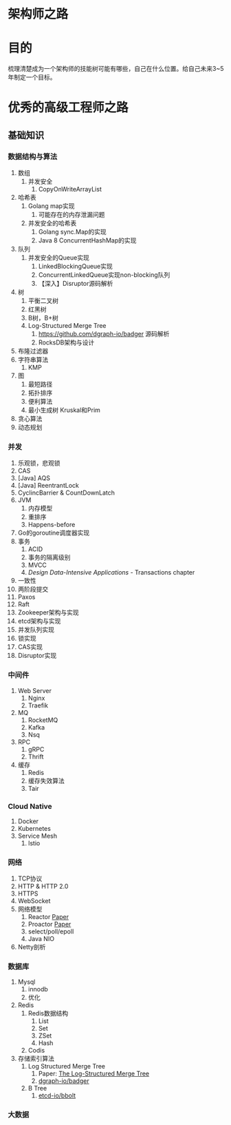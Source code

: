 # 架构师之路

# 目的

梳理清楚成为一个架构师的技能树可能有哪些，自己在什么位置。给自己未来3~5年制定一个目标。



# 优秀的高级工程师之路

## 基础知识

### 数据结构与算法

1. 数组
   1. 并发安全
      1. CopyOnWriteArrayList
2. 哈希表
   1. Golang map实现
      1. 可能存在的内存泄漏问题 
   2. 并发安全的哈希表
      1. Golang sync.Map的实现
      2. Java 8 ConcurrentHashMap的实现
3. 队列
   1. 并发安全的Queue实现
      1. LinkedBlockingQueue实现
      2. ConcurrentLinkedQueue实现non-blocking队列
      3. 【深入】Disruptor源码解析
4. 树
   1. 平衡二叉树
   2. 红黑树
   3. B树，B+树
   4. Log-Structured Merge Tree
      1. https://github.com/dgraph-io/badger 源码解析
      2. RocksDB架构与设计
5. 布隆过滤器
6. 字符串算法
   1. KMP
7. 图
   1. 最短路径
   2. 拓扑排序
   3. 便利算法
   4. 最小生成树 Kruskal和Prim
8. 贪心算法
9. 动态规划

### 并发

1. 乐观锁，悲观锁
2. CAS
3. [Java] AQS
4. [Java] ReentrantLock
5. CyclincBarrier & CountDownLatch
6. JVM
   1. 内存模型
   2. 重排序
   3. Happens-before
7. Go的goroutine调度器实现
8. 事务
   1. ACID
   2. 事务的隔离级别
   3. MVCC
   4. *Design Data-Intensive Applications* - Transactions chapter
9. 一致性
  1. 两阶段提交
  2. Paxos
  3. Raft
  4. Zookeeper架构与实现
  5. etcd架构与实现
10. 并发队列实现
  1. 锁实现
  2. CAS实现
  3. Disruptor实现


### 中间件

1. Web Server
   1. Nginx
   2. Traefik
2. MQ
   1. RocketMQ
   2. Kafka
   3. Nsq
3. RPC
   1. gRPC
   2. Thrift
4. 缓存
   1. Redis
   2. 缓存失效算法
   3. Tair

### Cloud Native

1. Docker
2. Kubernetes
3. Service Mesh
   1. lstio

### 网络

1. TCP协议
2. HTTP & HTTP 2.0
3. HTTPS
4. WebSocket
5. 网络模型
   1. Reactor [Paper](https://arxiv.org/pdf/1704.04651.pdf)
   2. Proactor [Paper](http://www.laputan.org/pub/sag/proactor.pdf)
   3. select/poll/epoll
   4. Java NIO
6. Netty剖析

### 数据库

1. Mysql
   1. innodb
   2. 优化
2. Redis
   1. Redis数据结构
      1. List
      2. Set
      3. ZSet
      4. Hash
   2. Codis
3. 存储索引算法
   1. Log Structured Merge Tree
      1. Paper: [The Log-Structured Merge Tree](https://www.cs.umb.edu/~poneil/lsmtree.pdf)
      2. [dgraph-io/badger](https://github.com/dgraph-io/badger)
   2. B Tree
      1. [etcd-io/bbolt](https://github.com/etcd-io/bbolt)

### 大数据

